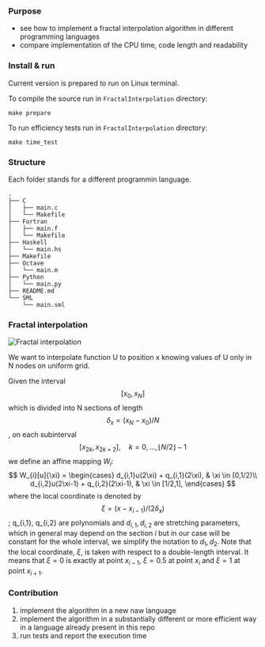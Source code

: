 ### Purpose

- see how to implement a fractal interpolation algorithm in different programming languages
- compare implementation of the CPU time, code length and readability

### Install & run
Current version is prepared to run on Linux terminal.

To compile the source run in `FractalInterpolation` directory:
```
make prepare
```
To run efficiency tests run in `FractalInterpolation` directory:
```
make time_test
```

### Structure
Each folder stands for a different programmin language. 
```
.
├── C
│   ├── main.c
│   └── Makefile
├── Fortran
│   ├── main.f
│   └── Makefile
├── Haskell
│   └── main.hs
├── Makefile
├── Octave
│   └── main.m
├── Python
│   └── main.py
├── README.md
└── SML
    └── main.sml
```

### Fractal interpolation
![Fractal interpolation ](/tmp/W_levels.jpg  "Fractal interpolation")

We want to interpolate function U to position x knowing values of U only in N nodes on uniform grid.

Given the interval $$[x_{0},x_{N}]$$ which is divided into N sections of length
$$\delta_{x} = (x_{N}-x_{0})/N$$, on each subinterval  $$[x_{2k},x_{2k+2}],\quad k=0,\dots,\lfloor N/2\rfloor-1$$we define an affine mapping $W_{i}$:
$$
W_{i}[u]{\xi} = 
\begin{cases}
d_{i,1}u(2\xi) + q_{i,1}(2\xi), & \xi \in [0,1/2)\\
d_{i,2}u(2\xi-1) + q_{i,2}(2\xi-1), & \xi \in [1/2,1], 
\end{cases}
$$
where the local coordinate is denoted by
$$\xi = (x-x_{i-1})/(2\delta_{x})$$; 
q_{i,1}, q_{i,2} are polynomials and $d_{i,1}, d_{i,2}$ are stretching parameters, which in general may depend on the section $i$ but in our case will be constant for the whole interval, we simplify the notation to $d_{1}, d_{2}$. 
Note that the local coordinate, $\xi$, is 
taken with respect to a double-length interval. It means that $\xi = 0$ 
is exactly at point $x_{i-1}$,
$\xi = 0.5$ at point $x_{i}$ and  $\xi = 1$ at point $x_{i+1}$.

### Contribution
1) implement the algorithm in a new naw language 
2) implement the algorithm in a substantially different or more efficient way in a language already present in this repo
3) run tests and report the execution time
